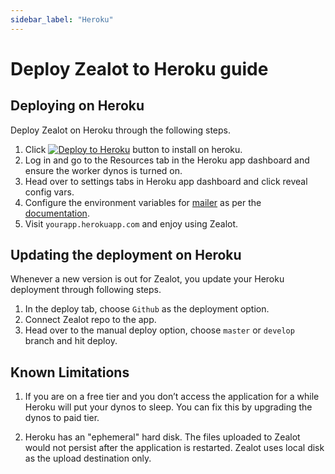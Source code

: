 ```yaml
---
sidebar_label: "Heroku"
---
```


# Deploy Zealot to Heroku guide

## Deploying on Heroku

Deploy Zealot on Heroku through the following steps.

1. Click [![Deploy to Heroku](https://www.herokucdn.com/deploy/button.svg)](https://www.heroku.com/deploy/?template=https://github.com/tryzealot/zealot) button to install on heroku.
1. Log in and go to the Resources tab in the Heroku app dashboard and ensure the worker dynos is turned on.
1. Head over to settings tabs in Heroku app dashboard and click reveal config vars.
1. Configure the environment variables for [mailer](/docs/self-hosted/configuration/environment-variables#configure-emails) as per the [documentation](/docs/self-hosted/configuration/environment-variables).
1. Visit `yourapp.herokuapp.com` and enjoy using Zealot.

## Updating the deployment on Heroku

Whenever a new version is out for Zealot, you update your Heroku deployment through following steps.

1. In the deploy tab, choose `Github` as the deployment option.
2. Connect Zealot repo to the app.
3. Head over to the manual deploy option, choose `master` or `develop` branch and hit deploy.

## Known Limitations

1. If you are on a free tier and you don’t access the application for a while Heroku will put your dynos to sleep. You can fix this by upgrading the dynos to paid tier.

2. Heroku has an "ephemeral" hard disk. The files uploaded to Zealot would not persist after the application is restarted. Zealot uses local disk as the upload destination only.

